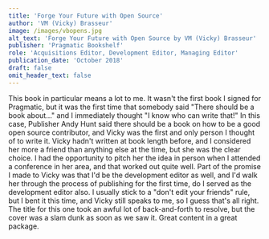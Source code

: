 ```yaml
---
title: 'Forge Your Future with Open Source'
author: 'VM (Vicky) Brasseur'
image: /images/vbopens.jpg
alt_text: 'Forge Your Future with Open Source by VM (Vicky) Brasseur'
publisher: 'Pragmatic Bookshelf'
role: 'Acquisitions Editor, Development Editor, Managing Editor'
publication_date: 'October 2018'
draft: false
omit_header_text: false
---
```


This book in particular means a lot to me. It wasn't the first book I signed for Pragmatic, but it was the first time that somebody said "There should be a book about..." and I immediately thought "I know who can write that!" In this case, Publisher Andy Hunt said there should be a book on how to be a good open source contributor, and Vicky was the first and only person I thought of to write it. Vicky hadn't written at book length before, and I considered her more a friend than anything else at the time, but she was the clear choice. I had the opportunity to pitch her the idea in person when I attended a conference in her area, and that worked out quite well. 
Part of the promise I made to Vicky was that I'd be the development editor as well, and I'd walk her through the process of publishing for the first time, do I served as the development editor also. I usually stick to a "don't edit your friends" rule, but I bent it this time, and Vicky still speaks to me, so I guess that's all right. The title for this one took an awful lot of back-and-forth to resolve, but the cover was a slam dunk as soon as we saw it. Great content in a great package.